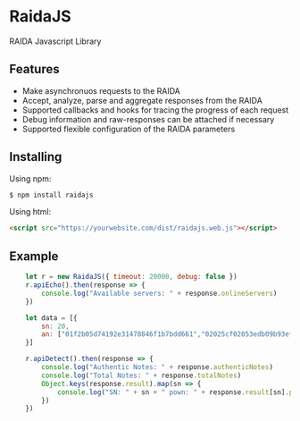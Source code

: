# RaidaJS

RAIDA Javascript Library

## Features

- Make asynchronuos requests to the RAIDA
- Accept, analyze, parse and aggregate responses from the RAIDA
- Supported callbacks and hooks for tracing the progress of each request
- Debug information and raw-responses can be attached if necessary
- Supported flexible configuration of the RAIDA parameters

## Installing

Using npm:

```bash
$ npm install raidajs
```

Using html:
```html
<script src="https://yourwebsite.com/dist/raidajs.web.js"></script>
```

## Example

```js
	let r = new RaidaJS({ timeout: 20000, debug: false })
	r.apiEcho().then(response => { 
		console.log("Available servers: " + response.onlineServers) 
	})

	let data = [{
		sn: 20,
		an: ["01f2b05d74192e31478846f1b7bdd661","02025cf02053edb09b93ef532a37099d","03518632d60f897d84ae62e75a7059a3","04dfb17c08b6dbc2846fbe8938bece1a","050744735d8b124cc0e31a349770d1f4","0613fcc1a2806a75322d5a9fda0feaa4","0711a8eb968d4d4b0dd82d8a05b2d8eb","08f8f118f4e76e8cc1488514e6bc6881","091849f975223a06e765d3433d3e6a9b","1002d00825ccae4c3507cfe1749980d1","11925225e48a9b0fe497dcde66de9227","12688f1c40550d113b8f4f513bf6b8d4","132b39d22d0b3e4012eb6e962e99b31b","1464dacd34ace94eb4abfe2f378abe87","15890b7fa38069745c1b7c7729b242c1","16a0120db1384da7fed62a9100c2f56f","17500e20b49fd14ea5880aa279061aea","18c35043e9a0ea06dc3a29e0409af6ed","195110f4d85b09cf6618aa13164f6b87","20cf9c8ca170528891bb9eb4ffcbaec0","216c76f5422e92297f4daa453a0d195b","2208a6edb997d0abfec8f88782ff61bd","23d153108902aa4bfe5dab55d9298250","243ec57476e3923eb3f4d9309c5651d6","2538b4aafd39bd136141a2ac31fc8141"]
	}]

	r.apiDetect().then(response => {
		console.log("Authentic Notes: " + response.authenticNotes)
		console.log("Total Notes: " + response.totalNotes)
		Object.keys(response.result).map(sn => {
			console.log("SN: " + sn + " pown: " + response.result[sn].pownstring)
		})
	})



```
